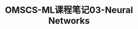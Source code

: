 ---
layout: article
title: OMSCS-ML课程笔记03-Neural Networks
tags: ["OMSCS", "ML"]
key: OMSCS-ML-03
aside:
  toc: true
sidebar:
  nav: OMSCS-ML
---